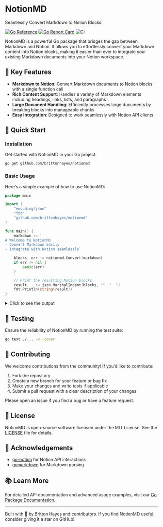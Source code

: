 # NotionMD

Seamlessly Convert Markdown to Notion Blocks

[![Go Reference](https://pkg.go.dev/badge/github.com/brittonhayes/notionmd.svg)](https://pkg.go.dev/github.com/brittonhayes/notionmd)
[![Go Report Card](https://goreportcard.com/badge/github.com/brittonhayes/notionmd)](https://goreportcard.com/report/github.com/brittonhayes/notionmd)
![CI](https://github.com/brittonhayes/notionmd/actions/workflows/ci.yml/badge.svg)

NotionMD is a powerful Go package that bridges the gap between Markdown and Notion. It allows you to effortlessly convert your Markdown content into Notion blocks, making it easier than ever to integrate your existing Markdown documents into your Notion workspace.

## 🌟 Key Features

- **Markdown to Notion**: Convert Markdown documents to Notion blocks with a single function call
- **Rich Content Support**: Handles a variety of Markdown elements including headings, links, lists, and paragraphs
- **Large Document Handling**: Efficiently processes large documents by breaking blocks into manageable chunks
- **Easy Integration**: Designed to work seamlessly with Notion API clients

## 🚀 Quick Start

### Installation

Get started with NotionMD in your Go project:

```sh
go get github.com/brittonhayes/notionmd
```

### Basic Usage

Here's a simple example of how to use NotionMD:

```go
package main

import (
    "encoding/json"
    "fmt"
    "github.com/brittonhayes/notionmd"
)

func main() {
    markdown := `
# Welcome to NotionMD
- Convert Markdown easily
- Integrate with Notion seamlessly`

    blocks, err := notionmd.Convert(markdown)
    if err != nil {
        panic(err)
    }

    // Print the resulting Notion blocks
    result, _ := json.MarshalIndent(blocks, "", "  ")
    fmt.Println(string(result))
}
```

<details>
<summary>Click to see the output</summary>

```json
[
  {
    "heading_1": {
      "rich_text": [
        {
          "type": "text",
          "plain_text": "Welcome to NotionMD",
          "text": {
            "content": "Welcome to NotionMD"
          }
        }
      ],
      "is_toggleable": false
    }
  },
  {
    "bulleted_list_item": {
      "rich_text": [
        {
          "type": "text",
          "plain_text": "Convert Markdown easily",
          "text": {
            "content": "Convert Markdown easily"
          }
        }
      ]
    }
  },
  {
    "bulleted_list_item": {
      "rich_text": [
        {
          "type": "text",
          "plain_text": "Integrate with Notion seamlessly",
          "text": {
            "content": "Integrate with Notion seamlessly"
          }
        }
      ]
    }
  }
]
```
</details>

## 🧪 Testing

Ensure the reliability of NotionMD by running the test suite:

```sh
go test ./... -v -cover
```

## 🤝 Contributing

We welcome contributions from the community! If you'd like to contribute:

1. Fork the repository
2. Create a new branch for your feature or bug fix
3. Make your changes and write tests if applicable
4. Submit a pull request with a clear description of your changes

Please open an issue if you find a bug or have a feature request.

## 📄 License

NotionMD is open-source software licensed under the MIT License. See the [LICENSE](LICENSE) file for details.

## 🙏 Acknowledgements

- [go-notion](https://github.com/dstotijn/go-notion) for Notion API interactions
- [gomarkdown](https://github.com/gomarkdown/gomarkdown) for Markdown parsing

## 📚 Learn More

For detailed API documentation and advanced usage examples, visit our [Go Package Documentation](https://pkg.go.dev/github.com/brittonhayes/notionmd).

---

Built with 🖤 by [Britton Hayes](https://github.com/brittonhayes) and contributors. If you find NotionMD useful, consider giving it a star on GitHub!